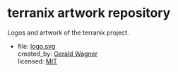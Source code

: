 # terranix artwork repository

Logos and artwork of the terranix project.

* file: [logo.svg](./terranix-logo.svg)<br>
  created_by: [Gerald Wagner](https://de.linkedin.com/in/gerald-wagner-graphic-programming)<br>
  licensed: [MIT](./LICENSE)<br>
